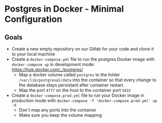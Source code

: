 # Postgres in Docker - Minimal Configuration

Goals
-----

- Create a new empty repository on our Gitlab for your code and clone it to your local machine
- Create a ``docker-compose.yml`` file to run the postgres Docker image with ``docker-compose up`` in development mode: https://hub.docker.com/_/postgres/
    - Map a docker volume called ``postgres`` to the folder ``/var/lib/postgresql/data`` into the container so that every change to the database stays persistant after container restart.
    - Map the port ``4777`` on the host to the container port ``5432``
- Create a ``docker-compose.prod.yml`` file to run your Docker image in production mode with ``docker-compose -f 'docker-compose.prod.yml' up -d``
    - Don`t map any ports into the container
    - Make sure you keep the volume mapping
